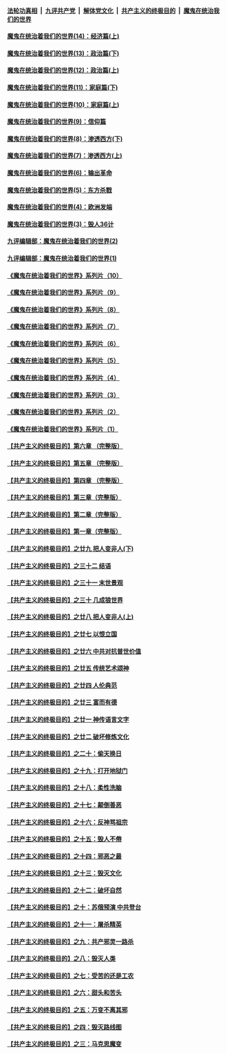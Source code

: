 ####  [法轮功真相](../../../../basic/blob/master/README.md?t=10070902) &nbsp;|&nbsp; [九评共产党](../../../../9ping.md/blob/master/README.md?t=10070902) &nbsp;|&nbsp; [解体党文化](../../../../jtdwh.md/blob/master/README.md?t=10070902)  &nbsp;|&nbsp; [共产主义的终极目的](../../../../gczydzjmd.md/blob/master/README.md?t=10070902) &nbsp;|&nbsp; [魔鬼在统治我们的世界](../../../../mgztzwmdsj.md/blob/master/README.md?t=10070902) 

#### [魔鬼在统治着我们的世界(14)：经济篇(上)](../pages/nsc422/n10457370.md?t=10070902) 

#### [魔鬼在统治着我们的世界(13)：政治篇(下)](../pages/nsc422/n10448270.md?t=10070902) 

#### [魔鬼在统治着我们的世界(12)：政治篇(上)](../pages/nsc422/n10444576.md?t=10070902) 

#### [魔鬼在统治着我们的世界(11)：家庭篇(下)](../pages/nsc422/n10440961.md?t=10070902) 

#### [魔鬼在统治着我们的世界(10)：家庭篇(上)](../pages/nsc422/n10435448.md?t=10070902) 

#### [魔鬼在统治着我们的世界(9)：信仰篇](../pages/nsc422/n10432159.md?t=10070902) 

#### [魔鬼在统治着我们的世界(8)：渗透西方(下)](../pages/nsc422/n10429603.md?t=10070902) 

#### [魔鬼在统治着我们的世界(7)：渗透西方(上)](../pages/nsc422/n10426013.md?t=10070902) 

#### [魔鬼在统治着我们的世界(6)：输出革命](../pages/nsc422/n10421536.md?t=10070902) 

#### [魔鬼在统治着我们的世界(5)：东方杀戮](../pages/nsc422/n10417707.md?t=10070902) 

#### [魔鬼在统治着我们的世界(4)：欧洲发端](../pages/nsc422/n10414890.md?t=10070902) 

#### [魔鬼在统治着我们的世界(3)：毁人36计](../pages/nsc422/n10411583.md?t=10070902) 

#### [九评编辑部：魔鬼在统治着我们的世界(2)](../pages/nsc422/n10410036.md?t=10070902) 

#### [九评编辑部：魔鬼在统治着我们的世界(1)](../pages/nsc422/n10406825.md?t=10070902) 

#### [《魔鬼在统治着我们的世界》系列片（10）](../pages/nsc422/n12292670.md?t=10070902) 

#### [《魔鬼在统治着我们的世界》系列片（9）](../pages/nsc422/n12290859.md?t=10070902) 

#### [《魔鬼在统治着我们的世界》系列片（8）](../pages/nsc422/n12287445.md?t=10070902) 

#### [《魔鬼在统治着我们的世界》系列片（7）](../pages/nsc422/n12283425.md?t=10070902) 

#### [《魔鬼在统治着我们的世界》系列片（6）](../pages/nsc422/n12282314.md?t=10070902) 

#### [《魔鬼在统治着我们的世界》系列片（5）](../pages/nsc422/n12281419.md?t=10070902) 

#### [《魔鬼在统治着我们的世界》系列片（4）](../pages/nsc422/n12274024.md?t=10070902) 

#### [《魔鬼在统治着我们的世界》系列片（3）](../pages/nsc422/n12271322.md?t=10070902) 

#### [《魔鬼在统治着我们的世界》系列片（2）](../pages/nsc422/n12269049.md?t=10070902) 

#### [《魔鬼在统治着我们的世界》系列片（1）](../pages/nsc422/n12267575.md?t=10070902) 

#### [【共产主义的终极目的】第六章 （完整版）](../pages/nsc422/n11428913.md?t=10070902) 

#### [【共产主义的终极目的】第五章 （完整版）](../pages/nsc422/n11428912.md?t=10070902) 

#### [【共产主义的终极目的】第四章 （完整版）](../pages/nsc422/n11428907.md?t=10070902) 

#### [【共产主义的终极目的】第三章（完整版）](../pages/nsc422/n11428848.md?t=10070902) 

#### [【共产主义的终极目的】第二章（完整版）](../pages/nsc422/n11428831.md?t=10070902) 

#### [【共产主义的终极目的】第一章（完整版）](../pages/nsc422/n11417651.md?t=10070902) 

#### [【共产主义的终极目的】之廿九 把人变非人(下)](../pages/nsc422/n11344140.md?t=10070902) 

#### [【共产主义的终极目的】之三十二 结语](../pages/nsc422/n11360535.md?t=10070902) 

#### [【共产主义的终极目的】之三十一 末世景观](../pages/nsc422/n11351129.md?t=10070902) 

#### [【共产主义的终极目的】之三十 几成狼世界](../pages/nsc422/n11348280.md?t=10070902) 

#### [【共产主义的终极目的】之廿八 把人变非人(上)](../pages/nsc422/n11340492.md?t=10070902) 

#### [【共产主义的终极目的】之廿七 以恨立国](../pages/nsc422/n11336944.md?t=10070902) 

#### [【共产主义的终极目的】之廿六 中共对抗普世价值](../pages/nsc422/n11324785.md?t=10070902) 

#### [【共产主义的终极目的】之廿五 传统艺术颂神](../pages/nsc422/n11296396.md?t=10070902) 

#### [【共产主义的终极目的】之廿四 人伦典范](../pages/nsc422/n11296397.md?t=10070902) 

#### [【共产主义的终极目的】之廿三 富而有德](../pages/nsc422/n11283598.md?t=10070902) 

#### [【共产主义的终极目的】之廿一 神传语言文字](../pages/nsc422/n11263265.md?t=10070902) 

#### [【共产主义的终极目的】之廿二 破坏修炼文化](../pages/nsc422/n11245728.md?t=10070902) 

#### [【共产主义的终极目的】之二十：偷天换日](../pages/nsc422/n11238846.md?t=10070902) 

#### [【共产主义的终极目的】之十九：打开地狱门](../pages/nsc422/n11206376.md?t=10070902) 

#### [【共产主义的终极目的】之十八：柔性洗脑](../pages/nsc422/n11199994.md?t=10070902) 

#### [【共产主义的终极目的】之十七：颠倒善恶](../pages/nsc422/n11179782.md?t=10070902) 

#### [【共产主义的终极目的】之十六：反神骂祖宗](../pages/nsc422/n11166798.md?t=10070902) 

#### [【共产主义的终极目的】之十五：毁人不倦](../pages/nsc422/n11166792.md?t=10070902) 

#### [【共产主义的终极目的】之十四：邪恶之最](../pages/nsc422/n11150249.md?t=10070902) 

#### [【共产主义的终极目的】之十三：毁灭文化](../pages/nsc422/n11135227.md?t=10070902) 

#### [【共产主义的终极目的】之十二：破坏自然](../pages/nsc422/n11135214.md?t=10070902) 

#### [【共产主义的终极目的】之十：苏俄预演 中共登台](../pages/nsc422/n11118424.md?t=10070902) 

#### [【共产主义的终极目的】之十一：屠杀精英](../pages/nsc422/n11118442.md?t=10070902) 

#### [【共产主义的终极目的】之九：共产邪灵一路杀](../pages/nsc422/n11114139.md?t=10070902) 

#### [【共产主义的终极目的】之八：毁灭人类](../pages/nsc422/n11108503.md?t=10070902) 

#### [【共产主义的终极目的】之七：受苦的还是工农](../pages/nsc422/n11101809.md?t=10070902) 

#### [【共产主义的终极目的】之六：甜头和苦头](../pages/nsc422/n11096971.md?t=10070902) 

#### [【共产主义的终极目的】之五：万变不离其邪](../pages/nsc422/n11091285.md?t=10070902) 

#### [【共产主义的终极目的】之四：毁灭路线图](../pages/nsc422/n11086284.md?t=10070902) 

#### [【共产主义的终极目的】之三：马克思魔变](../pages/nsc422/n11061941.md?t=10070902) 

